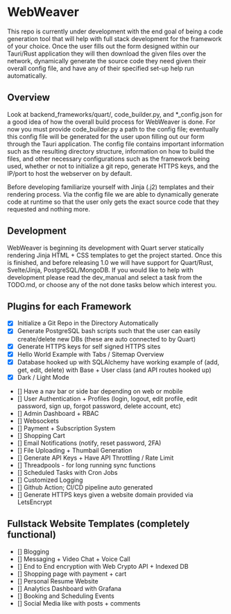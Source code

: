 # WebWeaver

This repo is currently under development with the end goal of being a code generation tool that will help with full stack development for the framework of your choice. Once the user fills out the form designed within our Tauri/Rust application they will then download the given files over the network, dynamically generate the source code they need given their overall config file, and have any of their specified set-up help run automatically.

## Overview

Look at backend_frameworks/quart/, code_builder.py, and *_config.json for a good idea of how the overall build process for WebWeaver is done. For now you must provide code_builder.py a path to the config file; eventually this config file will be generated for the user upon filling out our form through the Tauri application. The config file contains important information such as the resulting directory structure, information on how to build the files, and other necessary configurations such as the framework being used, whether or not to initialize a git repo, generate HTTPS keys, and the IP/port to host the webserver on by default.

Before developing familiarize yourself with Jinja (.j2) templates and their rendering process. Via the config file we are able to dynamically generate code at runtime so that the user only gets the exact source code that they requested and nothing more.

## Development

WebWeaver is beginning its development with Quart server statically rendering Jinja HTML + CSS templates to get the project started. Once this is finished, and before releasing 1.0 we will have support for Quart/Rust, Svelte/Jinja, PostgreSQL/MongoDB. If you would like to help with development please read the dev_manual and select a task from the TODO.md, or choose any of the not done tasks below which interest you.

## Plugins for each Framework
- [x] Initialize a Git Repo in the Directory Automatically
- [x] Generate PostgreSQL bash scripts such that the user can easily create/delete new DBs (these are auto connected to by Quart)
- [x] Generate HTTPS keys for self signed HTTPS sites
- [x] Hello World Example with Tabs / Sitemap Overview
- [x] Database hooked up with SQLAlchemy have working example of (add, get, edit, delete) with Base + User class (and API routes hooked up)
- [X] Dark / Light Mode
- [] Have a nav bar or side bar depending on web or mobile
- [] User Authentication + Profiles (login, logout, edit profile, edit password, sign up, forgot password, delete account, etc)
- [] Admin Dashboard + RBAC
- [] Websockets
- [] Payment + Subscription System
- [] Shopping Cart
- [] Email Notifications (notify, reset password, 2FA)
- [] File Uploading + Thumbail Generation
- [] Generate API Keys + Have API Throttling / Rate Limit
- [] Threadpools - for long running sync functions
- [] Scheduled Tasks with Cron Jobs
- [] Customized Logging
- [] Github Action; CI/CD pipeline auto generated
- [] Generate HTTPS keys given a website domain provided via LetsEncrypt

## Fullstack Website Templates (completely functional)
- [] Blogging
- [] Messaging + Video Chat + Voice Call
- [] End to End encryption with Web Crypto API + Indexed DB
- [] Shopping page with payment + cart
- [] Personal Resume Website
- [] Analytics Dashboard with Grafana
- [] Booking and Scheduling Events
- [] Social Media like with posts + comments